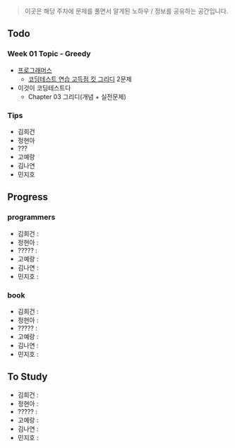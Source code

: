 > 이곳은 해당 주차에 문제를 풀면서 알게된 노하우 / 정보를 공유하는 공간입니다.

## Todo
### Week 01 Topic - Greedy

- [프로그래머스](https://programmers.co.kr)
	- [코딩테스트 연습 고득점 킷 그리디](https://programmers.co.kr/learn/courses/30/parts/12244) 2문제
- 이것이 코딩테스트다
	- Chapter 03 그리디(개념 + 실전문제)


### Tips

- 김희건
- 정현아
- ???
- 고예랑
- 김나연
- 민지호


## Progress

### programmers
- 김희건 : 
- 정현아 :
- ????? :
- 고예랑 :
- 김나연 :
- 민지호 :

### book
- 김희건 : 
- 정현아 :
- ????? :
- 고예랑 :
- 김나연 :
- 민지호 :

## To Study
- 김희건 : 
- 정현아 :
- ????? :
- 고예랑 :
- 김나연 :
- 민지호 :




